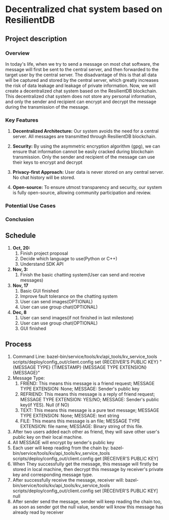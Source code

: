 # Decentralized chat system based on ResilientDB
## Project description
### Overview
In today's life, when we try to send a message on most chat software,
the message will first be sent to the central server, 
and then forwarded to the target user by the central server. 
The disadvantage of this is that all data will be captured and stored by the central server, 
which greatly increases the risk of data leakage and leakage of private information. 
Now, we will create a decentralized chat system based on the ResilientDB blockchain. 
This decentralized chat system does not store any personal information, 
and only the sender and recipient can encrypt and decrypt the message during the transmission of the message.

### Key Features
1. **Decentralized Architecture:** Our system avoids the need for a central server. 
All messages are transmitted through ResilientDB blockchain.

2. **Security:** By using the asymmetric encryption algorithm (gpg), 
we can ensure that information cannot be easily cracked during blockchain transmission. 
Only the sender and recipient of the message can use their keys to encrypt and decrypt

3. **Privacy-first Approach:** User data is never stored on any central server. No chat history will be stored.

4. **Open-source:** To ensure utmost transparency and security, our system is fully open-source, allowing community participation and review.

### Potential Use Cases
<!-- TODO -->

### Conclusion
<!-- TODO -->

## Schedule

1. **Oct, 20:**
   1. Finish project proposal
   2. Decide which language to use(Python or C++)
   3. Understand SDK API
2. **Nov, 3:**
   1. Finish the basic chatting system(User can send and receive messages)
3. **Nov, 17**
   1. Basic GUI finished
   2. Improve fault tolerance on the chatting system
   3. User can send images(OPTIONAL)
   4. User can use group chat(OPTIONAL)
4. **Dec, 8**
    1. User can send images(if not finished in last milestone)
    2. User can use group chat(OPTIONAL)
    3. GUI finished

## Process
1. Command Line: bazel-bin/service/tools/kv/api_tools/kv_service_tools scripts/deploy/config_out/client.config set {RECEIVER'S PUBLIC KEY} "{MESSAGE TYPE} {TIMESTAMP} {MESSAGE TYPE EXTENSION} {MESSAGE}"
2. Message Type:
   1. FRIEND: This means this message is a friend request; MESSAGE TYPE EXTENSION: None; MESSAGE: Sender's public key
   2. REFRIEND: This means this message is a reply of friend request; MESSAGE TYPE EXTENSION: YES/NO; MESSAGE: Sender's public key(if YES). Null (if NO)
   3. TEXT: This means this message is a pure text message; MESSAGE TYPE EXTENSION: None; MESSAGE: text string
   4. FILE: This means this message is an file; MESSAGE TYPE EXTENSION: file name; MESSAGE: Binary string of this file.
3. After two users added each other as friend, they will save other user's public key on their local machine.
4. All MESSAGE will encrypt by sender's public key
5. Each user will keep reading from the chain by: bazel-bin/service/tools/kv/api_tools/kv_service_tools scripts/deploy/config_out/client.config get [RECEIVER'S PUBLIC KEY]
6. When They successfully get the message, this message will firstly be stored in local machine, then decrypt this message by receiver's private key and corresponding message type.
7. After successfully receive the message, receiver will: bazel-bin/service/tools/kv/api_tools/kv_service_tools scripts/deploy/config_out/client.config set [RECEIVER'S PUBLIC KEY] null
8. After sender send the message, sender will keep reading the chain too, as soon as sender got the null value, sender will know this message has already read by receiver
